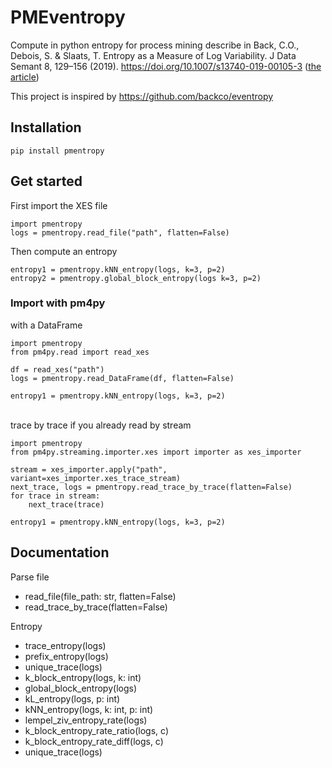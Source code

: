 # PMEventropy

Compute in python entropy for process mining describe in Back, C.O., Debois, S. & Slaats, T. Entropy as a Measure of Log Variability. J Data Semant 8, 129–156 (2019). https://doi.org/10.1007/s13740-019-00105-3 ([the article](https://rdcu.be/dJMwH))

This project is inspired by https://github.com/backco/eventropy

## Installation

    pip install pmentropy

## Get started

First import the XES file

    import pmentropy
    logs = pmentropy.read_file("path", flatten=False)

Then compute an entropy

    entropy1 = pmentropy.kNN_entropy(logs, k=3, p=2)
    entropy2 = pmentropy.global_block_entropy(logs k=3, p=2)

### Import with pm4py

with a DataFrame

    import pmentropy
    from pm4py.read import read_xes

    df = read_xes("path")
    logs = pmentropy.read_DataFrame(df, flatten=False)

    entropy1 = pmentropy.kNN_entropy(logs, k=3, p=2)

\
trace by trace if you already read by stream

    import pmentropy
    from pm4py.streaming.importer.xes import importer as xes_importer

    stream = xes_importer.apply("path", variant=xes_importer.xes_trace_stream)
    next_trace, logs = pmentropy.read_trace_by_trace(flatten=False)
    for trace in stream:
        next_trace(trace)

    entropy1 = pmentropy.kNN_entropy(logs, k=3, p=2)

## Documentation

Parse file

- read_file(file_path: str, flatten=False)
- read_trace_by_trace(flatten=False)

Entropy

- trace_entropy(logs)
- prefix_entropy(logs)
- unique_trace(logs)
- k_block_entropy(logs, k: int)
- global_block_entropy(logs)
- kL_entropy(logs, p: int)
- kNN_entropy(logs, k: int, p: int)
- lempel_ziv_entropy_rate(logs)
- k_block_entropy_rate_ratio(logs, c)
- k_block_entropy_rate_diff(logs, c)
- unique_trace(logs)

